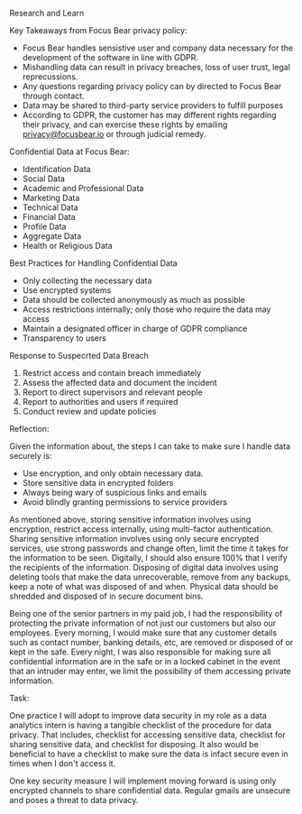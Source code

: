 Research and Learn

Key Takeaways from Focus Bear privacy policy:
- Focus Bear handles sensistive user and company data necessary for the development of the software in line with GDPR.
- Mishandling data can result in privacy breaches, loss of user trust, legal reprecussions.
- Any questions regarding privacy policy can by directed to Focus Bear through contact.
- Data may be shared to third-party service providers to fulfill purposes
- According to GDPR, the customer has may different rights regarding their privacy, and can exercise these rights by emailing privacy@focusbear.io or through judicial remedy.

Confidential Data at Focus Bear:
- Identification Data
- Social Data
- Academic and Professional Data
- Marketing Data
- Technical Data
- Financial Data
- Profile Data
- Aggregate Data
- Health or Religious Data

Best Practices for Handling Confidential Data
- Only collecting the necessary data
- Use encrypted systems
- Data should be collected anonymously as much as possible
- Access restrictions internally; only those who require the data may access
- Maintain a designated officer in charge of GDPR compliance
- Transparency to users

Response to Suspecrted Data Breach
1. Restrict access and contain breach immediately
2. Assess the affected data and document the incident
3. Report to direct supervisors and relevant people
4. Report to authorities and users if required
5. Conduct review and update policies

Reflection:

Given the information about, the steps I can take to make sure I handle data securely is:
- Use encryption, and only obtain necessary data.
- Store sensitive data in encrypted folders
- Always being wary of suspicious links and emails
- Avoid blindly granting permissions to service providers

As mentioned above, storing sensitive information involves using encryption, restrict access internally, using multi-factor authentication. Sharing sensitive information involves using only secure encrypted services, use strong passwords and change often, limit the time it takes for the information to be seen. Digitally, I should also ensure 100% that I verify the recipients of the information. Disposing of digital data involves using deleting tools that make the data unrecoverable, remove from any backups, keep a note of what was disposed of and when. Physical data should be shredded and disposed of in secure document bins. 

Being one of the senior partners in my paid job, I had the responsibility of protecting the private information of not just our customers but also our employees. Every morning, I would make sure that any customer details such as contact number, banking details, etc, are removed or disposed of or kept in the safe. Every night, I was also responsible for making sure all confidential information are in the safe or in a locked cabinet in the event that an intruder may enter, we limit the possibility of them accessing private information.

Task:

One practice I will adopt to improve data security in my role as a data analytics intern is having a tangible checklist of the procedure for data privacy. That includes, checklist for accessing sensitive data, checklist for sharing sensitive data, and checklist for disposing. It also would be beneficial to have a checklist to make sure the data is infact secure even in times when I don't access it.

One key security measure I will implement moving forward is using only encrypted channels to share confidential data. Regular gmails are unsecure and poses a threat to data privacy. 
